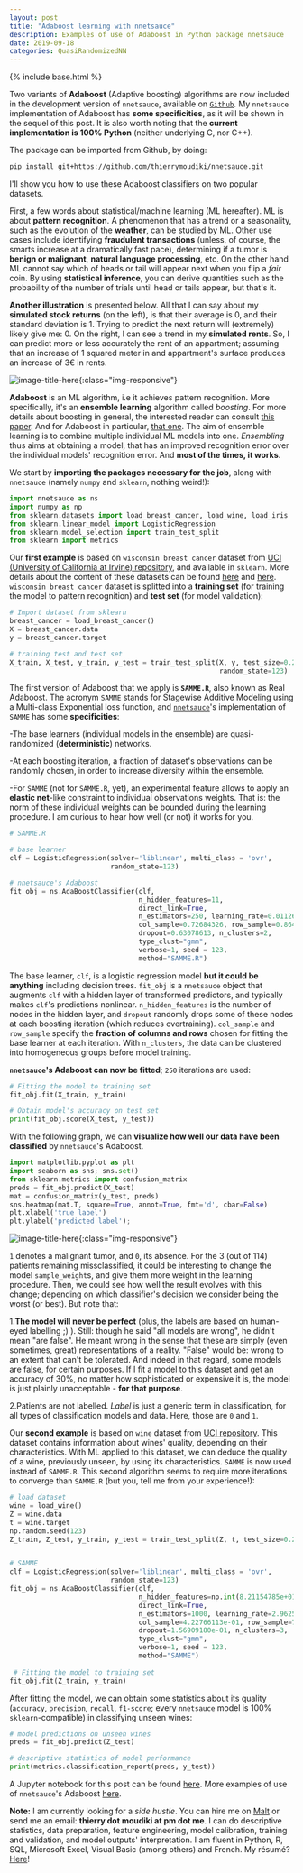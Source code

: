 ```yaml
---
layout: post
title: "Adaboost learning with nnetsauce"
description: Examples of use of Adaboost in Python package nnetsauce
date: 2019-09-18
categories: QuasiRandomizedNN
---
```


{% include base.html %}

Two variants of __Adaboost__ (Adaptive boosting) algorithms are now included in the development version of `nnetsauce`, available on [`Github`](https://github.com/thierrymoudiki/nnetsauce). My `nnetsauce` implementation of Adaboost has __some specificities__, as it will be shown in the sequel of this post. It is also worth noting that the __current implementation is 100% Python__ (neither underlying C, nor C++). 

The package can be imported from Github, by doing:

```bash
pip install git+https://github.com/thierrymoudiki/nnetsauce.git
```

I'll show you how to use these Adaboost classifiers on two popular datasets. 


First, a few words about statistical/machine learning (ML hereafter). ML is about __pattern recognition__. A phenomenon that has a trend or a seasonality, such as the evolution of the __weather__, can be studied by ML. Other use cases  include  identifying __fraudulent transactions__ (unless, of course, the smarts increase at a dramatically fast pace), determining if a tumor is __benign or malignant__, __natural language processing__, etc. On the other hand ML cannot say which of heads or tail will appear next when you flip a _fair_ coin. By using __statistical inference__, you can derive quantities such as the probability of the number of trials until head or tails appear, but that's it. 

__Another illustration__ is presented below. All that I can say about my __simulated stock returns__ (on the left), is that their average is 0, and their standard deviation is 1. Trying to predict the next return will (extremely) likely give me: 0. On the right, I can see a trend in my __simulated rents__. So, I can predict more or less accurately the rent of an appartment; assuming that an increase of 1 squared meter in and appartment's surface produces an increase of 3€ in rents.  

![image-title-here]({{base}}/images/2019-09-18/2019-09-18-image1.png){:class="img-responsive"}

__Adaboost__ is an ML algorithm, i.e it achieves pattern recognition. More specifically, it's an __ensemble learning__ algorithm called _boosting_. For more details about boosting in general, the interested reader can consult [this paper](https://www.researchgate.net/publication/332291211_Forecasting_multivariate_time_series_with_boosted_configuration_networks). And for Adaboost in particular, [that one](https://www.cs.toronto.edu/~g8acai/teaching/C11/Handouts/AdaBoost.pdf). The aim of ensemble learning is to combine multiple individual ML models  into one. _Ensembling_ thus aims at obtaining a model, that has an improved recognition error over the individual models' recognition error. And __most of the times, it works__. 

We start by __importing the packages necessary for the job__, along with `nnetsauce` (namely `numpy` and `sklearn`, nothing weird!):

```python
import nnetsauce as ns
import numpy as np
from sklearn.datasets import load_breast_cancer, load_wine, load_iris
from sklearn.linear_model import LogisticRegression
from sklearn.model_selection import train_test_split
from sklearn import metrics
```

Our __first example__ is based on `wisconsin breast cancer` dataset from [UCI (University of California at Irvine) repository](http://archive.ics.uci.edu/ml/index.php), and available in `sklearn`. More details about the content of these datasets can be found [here](http://archive.ics.uci.edu/ml/datasets/Breast+Cancer+Wisconsin+%28Diagnostic%29) and [here](http://archive.ics.uci.edu/ml/datasets/Wine). `wisconsin breast cancer` dataset is splitted into a __training set__ (for training the model to pattern recognition) and __test set__ (for model validation):

```python
# Import dataset from sklearn
breast_cancer = load_breast_cancer()
X = breast_cancer.data
y = breast_cancer.target

# training test and test set
X_train, X_test, y_train, y_test = train_test_split(X, y, test_size=0.2, 
                                                    random_state=123)
```

The first version of Adaboost that we apply is __`SAMME.R`__, also known as Real Adaboost. The acronym `SAMME` stands for Stagewise Additive Modeling using a Multi-class Exponential loss function, and  [`nnetsauce`](https://github.com/thierrymoudiki/nnetsauce)'s implementation of `SAMME` has some __specificities__:

-The base learners (individual models in the ensemble) are quasi-randomized (__deterministic__) networks.

-At each boosting iteration, a fraction of dataset's observations can be randomly chosen, in order to increase diversity within the ensemble.

-For `SAMME` (not for `SAMME.R`, yet), an experimental feature allows to apply an __elastic net__-like constraint to individual observations weights. That is: the norm of these individual weights can be bounded during the learning procedure. I am curious to hear how well (or not) it works for you.

```python
# SAMME.R

# base learner
clf = LogisticRegression(solver='liblinear', multi_class = 'ovr', 
                         random_state=123)

# nnetsauce's Adaboost
fit_obj = ns.AdaBoostClassifier(clf, 
                                n_hidden_features=11, 
                                direct_link=True,
                                n_estimators=250, learning_rate=0.01126343,
                                col_sample=0.72684326, row_sample=0.86429443,
                                dropout=0.63078613, n_clusters=2,
                                type_clust="gmm",
                                verbose=1, seed = 123, 
                                method="SAMME.R")  

```

The base learner, `clf`, is a logistic regression model __but it could be anything__ including decision trees. `fit_obj` is a `nnetsauce` object that augments `clf` with a hidden layer of transformed predictors, and typically makes `clf`'s predictions nonlinear. `n_hidden_features` is the number of nodes in the hidden layer, and `dropout` randomly drops some of these nodes at each boosting iteration (which reduces overtraining). `col_sample` and `row_sample` specify the __fraction of columns and rows__ chosen for fitting the base learner at each  iteration. With `n_clusters`, the data can be clustered into homogeneous groups before model training.

__`nnetsauce`'s Adaboost can now be fitted__; `250` iterations are used:


```python
# Fitting the model to training set 
fit_obj.fit(X_train, y_train)  

# Obtain model's accuracy on test set
print(fit_obj.score(X_test, y_test))
```

With the following graph, we can __visualize how well our data have been classified__ by `nnetsauce`'s Adaboost.

```python
import matplotlib.pyplot as plt
import seaborn as sns; sns.set()
from sklearn.metrics import confusion_matrix
preds = fit_obj.predict(X_test)
mat = confusion_matrix(y_test, preds)
sns.heatmap(mat.T, square=True, annot=True, fmt='d', cbar=False)
plt.xlabel('true label')
plt.ylabel('predicted label');
```

![image-title-here]({{base}}/images/2019-09-18/2019-09-18-image2.png){:class="img-responsive"}

`1` denotes a malignant tumor, and `0`, its absence. For the 3 (out of 114) patients remaining missclassified, it could be interesting to change the model `sample_weight`s, and give them more weight in the learning procedure. Then, we could see how well the result evolves with this change;  depending on which classifier's decision we consider being the worst (or best). But note that: 

1.__The model will never be perfect__ (plus, the labels are based on human-eyed labelling ;) ). Still: though he said "all models are wrong", he didn't mean "are false". He meant wrong in the sense that these are simply (even sometimes, great) representations of a reality. "False"	 would be: wrong to an extent that can't be tolerated. And indeed in that regard, some models are false, for certain purposes. If I fit a model to this dataset and get an accuracy of 30%, no matter how sophisticated or expensive it is, the model is just plainly unacceptable - __for that purpose__.

2.Patients are not labelled. _Label_ is just a generic term in classification, for all types of classification models and data. Here, those are `0` and `1`.	


Our __second example__ is based on `wine` dataset from [UCI repository](http://archive.ics.uci.edu/ml/index.php). This dataset contains information about wines' quality, depending on their characteristics. With ML applied to this dataset, we can deduce the quality of a wine, previously unseen, by using its characteristics. `SAMME` is now used instead of `SAMME.R`. This second algorithm seems to require more iterations to converge than `SAMME.R` (but you, tell me from your experience!):

```python
# load dataset
wine = load_wine()
Z = wine.data
t = wine.target
np.random.seed(123)
Z_train, Z_test, y_train, y_test = train_test_split(Z, t, test_size=0.2)


# SAMME
clf = LogisticRegression(solver='liblinear', multi_class = 'ovr', 
                         random_state=123)
fit_obj = ns.AdaBoostClassifier(clf, 
                                n_hidden_features=np.int(8.21154785e+01), 
                                direct_link=True,
                                n_estimators=1000, learning_rate=2.96252441e-02,
                                col_sample=4.22766113e-01, row_sample=7.87268066e-01,
                                dropout=1.56909180e-01, n_clusters=3,
                                type_clust="gmm",
                                verbose=1, seed = 123, 
                                method="SAMME") 
 
 # Fitting the model to training set
fit_obj.fit(Z_train, y_train)  
```

After fitting the model, we can obtain some statistics about its quality (`accuracy`, `precision`, `recall`, `f1-score`; every `nnetsauce` model is 100% `sklearn`-compatible) in classifying unseen wines:

```python
# model predictions on unseen wines 
preds = fit_obj.predict(Z_test)     

# descriptive statistics of model performance
print(metrics.classification_report(preds, y_test))    
```

A Jupyter notebook for this post can be found [here](https://github.com/thierrymoudiki/nnetsauce/blob/master/nnetsauce/demo/thierrymoudiki_180919_adaboost_classification.ipynb). More examples of use of `nnetsauce`'s Adaboost [here](https://github.com/thierrymoudiki/nnetsauce/blob/master/examples/adaboost_classification.py). 

__Note:__ I am currently looking for a _side hustle_. You can hire me on [Malt](https://www.malt.fr/profile/thierrymoudiki) or send me an email: __thierry dot moudiki at pm dot me__. I can do descriptive statistics, data preparation, feature engineering, model calibration, training and validation, and model outputs' interpretation. I am fluent in Python, R, SQL, Microsoft Excel, Visual Basic (among others) and French. My résumé? [Here]({{base}}/cv/thierry-moudiki.pdf)!


